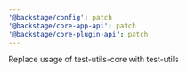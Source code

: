 ```yaml
---
'@backstage/config': patch
'@backstage/core-app-api': patch
'@backstage/core-plugin-api': patch
---
```


Replace usage of test-utils-core with test-utils
